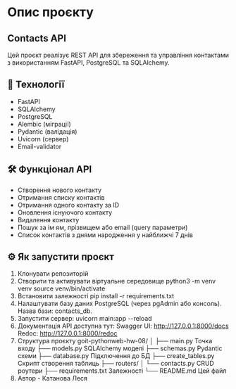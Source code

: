# Опис проєкту

## Contacts API

Цей проєкт реалізує REST API для збереження та управління контактами з використанням FastAPI, PostgreSQL та SQLAlchemy.

## 🚀 Технології

- FastAPI
- SQLAlchemy
- PostgreSQL
- Alembic (міграції)
- Pydantic (валідація)
- Uvicorn (сервер)
- Email-validator

## 🛠 Функціонал API

- Створення нового контакту
- Отримання списку контактів
- Отримання одного контакту за ID
- Оновлення існуючого контакту
- Видалення контакту
- Пошук за ім ям, прізвищем або email (query параметри)
- Список контактів з днями народження у найближчі 7 днів

## ⚙️ Як запустити проєкт

1. Клонувати репозиторій
2. Створити та активувати віртуальне середовище
python3 -m venv venv
source venv/bin/activate
3. Встановити залежності
pip install -r requirements.txt
4. Налаштувати базу даних PostgreSQL (через pgAdmin або консоль). Назва бази: contacts_db.
5. Запустити сервер: uvicorn main:app --reload
6. Документація API доступна тут: Swagger UI: <http://127.0.0.1:8000/docs> Redoc: <http://127.0.0.1:8000/redoc>
7. Структура проєкту
goit-pythonweb-hw-08/
│
├── main.py                  Точка входу
├── models.py                SQLAlchemy моделі
├── schemas.py               Pydantic схеми
├── database.py              Підключення до БД
├── create_tables.py         Скрипт створення таблиць
├── routers/
│   └── contacts.py          CRUD роутери
├── requirements.txt         Залежності
└── README.md                Цей файл
8. Автор - Катановa Леся

